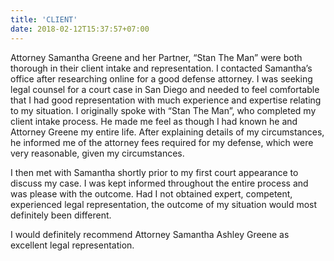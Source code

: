 ```yaml
---
title: 'CLIENT'
date: 2018-02-12T15:37:57+07:00
---
```


Attorney Samantha Greene and her Partner, “Stan The Man” were both thorough in their client intake and representation. I contacted Samantha’s office after researching online for a good defense attorney. I was seeking legal counsel for a court case in San Diego and needed to feel comfortable that I had good representation with much experience and expertise relating to my situation. I originally spoke with “Stan The Man”, who completed my client intake process. He made me feel as though I had known he and Attorney Greene my entire life. After explaining details of my circumstances, he informed me of the attorney fees required for my defense, which were very reasonable, given my circumstances.

I then met with Samantha shortly prior to my first court appearance to discuss my case. I was kept informed throughout the entire process and was please with the outcome. Had I not obtained expert, competent, experienced legal representation, the outcome of my situation would most definitely been different.

I would definitely recommend Attorney Samantha Ashley Greene as excellent legal representation.
